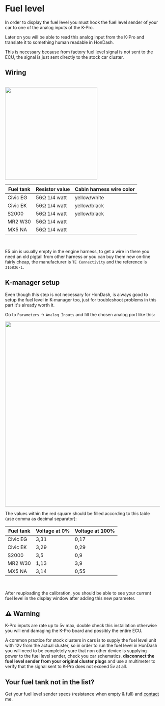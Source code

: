# Fuel level 

In order to display the fuel level you must hook the fuel level sender of your car to one of the analog inputs of the K-Pro.

Later on you will be able to read this analog input from the K-Pro and translate it to something human readable in HonDash. 

This is necessary because from factory fuel level signal is not sent to the ECU, the signal is just sent directly to the stock car cluster.

## Wiring
<br/>
<img src="https://raw.github.com/pablobuenaposada/HonDash/master/docs/readme/fuel.png" data-canonical-src="https://raw.github.com/pablobuenaposada/HonDash/master/docs/readme/fuel.png" height="300"/>

Fuel tank | Resistor value | Cabin harness wire color
------- | -------------- | -------------
Civic EG | 56Ω 1/4 watt | yellow/white
Civic EK | 56Ω 1/4 watt | yellow/black
S2000 | 56Ω 1/4 watt | yellow/black
MR2 W30 | 56Ω 1/4 watt | 
MX5 NA | 56Ω 1/4 watt |

<br/>
 
E5 pin is usually empty in the engine harness, to get a wire in there you need an old pigtail from other harness or you can buy them new on-line fairly cheap, the manufacturer is `TE Connectivity` and the reference is `316836-1`.

## K-manager setup
Even though this step is not necessary for HonDash, is always good to setup the fuel level in K-manager too, just for troubleshoot problems in this part it's already worth it.

Go to `Parameters` -> `Analog Inputs` and fill the chosen analog port like this:

<img src="https://raw.github.com/pablobuenaposada/HonDash/master/docs/readme/kpro_fuel.png" data-canonical-src="https://raw.github.com/pablobuenaposada/HonDash/master/docs/readme/kpro_fuel.png" height="600"/>

The values within the red square should be filled according to this table (use comma as decimal separator):

Fuel tank | Voltage at 0% | Voltage at 100%
--------- | ------------- | -------------
Civic EG | 3,31 | 0,17
Civic EK | 3,29 | 0,29
S2000 | 3,5 | 0,9
MR2 W30 | 1,13 | 3,9
MX5 NA | 3,14 | 0,55

<br/>

After reuploading the calibration, you should be able to see your current fuel level in the display window after adding this new parameter.

## ⚠ Warning
K-Pro inputs are rate up to 5v max, double check this installation otherwise you will end damaging the K-Pro board and possibly the entire ECU.

A common practice for stock clusters in cars is to supply the fuel level unit with 12v from the actual cluster, so in order to run the fuel level in HonDash you will need to be completely sure that non other device is supplying power to the fuel level sender, check you car schematics, **disconnect the fuel level sender from your original cluster plugs** and use a multimeter to verify that the signal sent to K-Pro does not exceed 5v at all.

## Your fuel tank not in the list?
Get your fuel level sender specs (resistance when empty & full) and [contact](/HonDash/CONTACT.html) me.